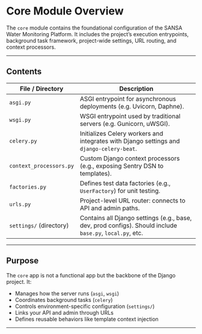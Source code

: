 # Core Module Overview

The `core` module contains the foundational configuration of the SANSA Water Monitoring Platform. It includes the project’s execution entrypoints, background task framework, project-wide settings, URL routing, and context processors.

---

## Contents

| File / Directory             | Description |
|-----------------------------|-------------|
| `asgi.py`                   | ASGI entrypoint for asynchronous deployments (e.g. Uvicorn, Daphne). |
| `wsgi.py`                   | WSGI entrypoint used by traditional servers (e.g. Gunicorn, uWSGI). |
| `celery.py`                 | Initializes Celery workers and integrates with Django settings and `django-celery-beat`. |
| `context_processors.py`     | Custom Django context processors (e.g., exposing Sentry DSN to templates). |
| `factories.py`              | Defines test data factories (e.g., `UserFactory`) for unit testing. |
| `urls.py`                   | Project-level URL router: connects to API and admin paths. |
| `settings/` (directory)     | Contains all Django settings (e.g., base, dev, prod configs). Should include `base.py`, `local.py`, etc. |

---

## Purpose

The `core` app is not a functional app but the backbone of the Django project. It:

- Manages how the server runs (`asgi`, `wsgi`)
- Coordinates background tasks (`celery`)
- Controls environment-specific configuration (`settings/`)
- Links your API and admin through URLs
- Defines reusable behaviors like template context injection

---
